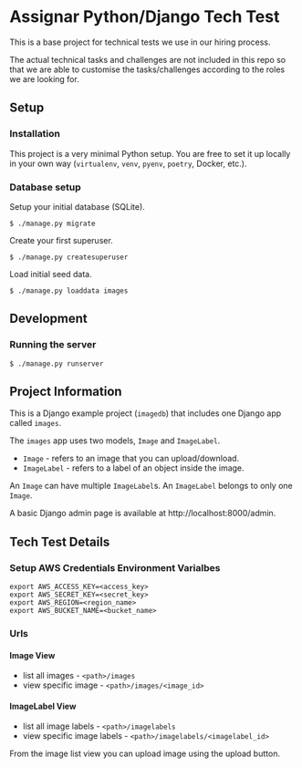 Assignar Python/Django Tech Test
================================

This is a base project for technical tests we use in our hiring process.

The actual technical tasks and challenges are not included in this repo
so that we are able to customise the tasks/challenges according to the
roles we are looking for.


Setup
-----

### Installation

This project is a very minimal Python setup. You are free to set
it up locally in your own way (`virtualenv`, `venv`, `pyenv`, `poetry`,
Docker, etc.).

### Database setup

Setup your initial database (SQLite).

    $ ./manage.py migrate

Create your first superuser.

    $ ./manage.py createsuperuser

Load initial seed data.

    $ ./manage.py loaddata images

Development
-----------

### Running the server

    $ ./manage.py runserver


Project Information
-------------------

This is a Django example project (`imagedb`) that includes one Django
app called `images`.

The `images` app uses two models, `Image` and `ImageLabel`.

* `Image` - refers to an image that you can upload/download.
* `ImageLabel` - refers to a label of an object inside the image.

An `Image` can have multiple `ImageLabel`s. An `ImageLabel` belongs to
only one `Image`.

A basic Django admin page is available at http://localhost:8000/admin.



Tech Test Details
-----------------

### Setup AWS Credentials Environment Varialbes
```
export AWS_ACCESS_KEY=<access_key>
export AWS_SECRET_KEY=<secret_key>
export AWS_REGION=<region_name>
export AWS_BUCKET_NAME=<bucket_name>
```

### Urls

#### Image View
- list all images - `<path>/images`
- view specific image - `<path>/images/<image_id>`

#### ImageLabel View
- list all image labels - `<path>/imagelabels`
- view specific image labels - `<path>/imagelabels/<imagelabel_id>`


From the image list view you can upload image using the upload button.
